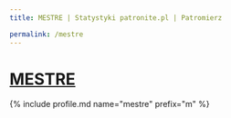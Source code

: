 ```yaml
---
title: MESTRE | Statystyki patronite.pl | Patromierz

permalink: /mestre
---
```


# [MESTRE](https://patronite.pl/mestre)

{% include profile.md name="mestre" prefix="m" %}
